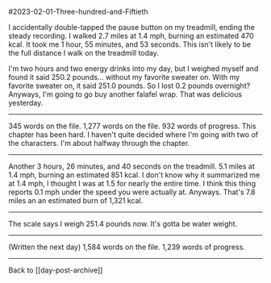 #2023-02-01-Three-hundred-and-Fiftieth

I accidentally double-tapped the pause button on my treadmill, ending the steady recording.  I walked 2.7 miles at 1.4 mph, burning an estimated 470 kcal.  It took me 1 hour, 55 minutes, and 53 seconds.  This isn't likely to be the full distance I walk on the treadmill today.

I'm two hours and two energy drinks into my day, but I weighed myself and found it said 250.2 pounds... without my favorite sweater on.  With my favorite sweater on, it said 251.0 pounds.  So I lost 0.2 pounds overnight?  Anyways, I'm going to go buy another falafel wrap.  That was delicious yesterday.

---
345 words on the file.  1,277 words on the file.  932 words of progress.  This chapter has been hard.  I haven't quite decided where I'm going with two of the characters.  I'm about halfway through the chapter.

---
Another 3 hours, 26 minutes, and 40 seconds on the treadmill.  5.1 miles at 1.4 mph, burning an estimated 851 kcal.  I don't know why it summarized me at 1.4 mph, I thought I was at 1.5 for nearly the entire time.  I think this thing reports 0.1 mph under the speed you were actually at.  Anyways.  That's 7.8 miles an an estimated burn of 1,321 kcal.

---
The scale says I weigh 251.4 pounds now.  It's gotta be water weight.

---
(Written the next day)  1,584 words on the file.  1,239 words of progress.

---
Back to [[day-post-archive]]